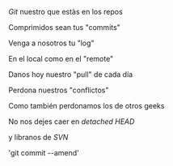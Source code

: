 *Git* nuestro que estàs en los repos

Comprimidos sean tus "commits"

Venga a nosotros tu "log"

En el local como en el "remote"

Danos hoy nuestro "pull" de cada día

Perdona nuestros "conflictos"

Como también perdonamos los de otros geeks

No nos dejes caer en *detached HEAD*

y libranos de *SVN*

'git commit --amend'
